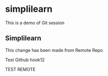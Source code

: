 # simplilearn
This is a demo of Git session


##  Simplilearn






This change has been made from Remote Repo


Test Github hook12

TEST REMOTE
